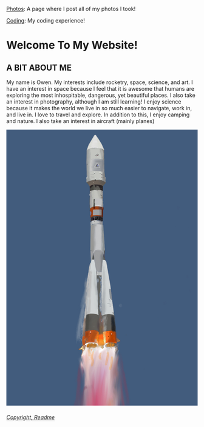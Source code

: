  

 <a href="https://owenm06.github.io/OwenPhotos06.github.io">Photos</a>: A page where I post all of my photos I took!
 
 <a href="https://owenm06.github.io/Coding06.github.io/">Coding</a>: My coding experience!
<h1> Welcome To My Website! </h1>
<h2> A BIT ABOUT ME </h2>
  <p> My name is Owen. My interests include rocketry, space, science, and art. I have an interest in space because I feel that it is awesome that humans are exploring the most inhospitable, dangerous, yet beautiful places. I also take an interest in photography, although I am still learning! I enjoy science because it makes the world we live in so much easier to navigate, work in, and live in. I love to travel and explore. In addition to this, I enjoy camping and nature. 
I also take an interest in aircraft (mainly planes) </p>
 
<img src="D2D4E538-5C5B-4F0D-B629-9CEC46B66C37.jpeg" alt="Rocket" class="inline"/>
<h6> <a href="https://github.com/Owenm06/OwenM06.github.io/blob/master/README.md">Copyright, Readme</a> </h6>
